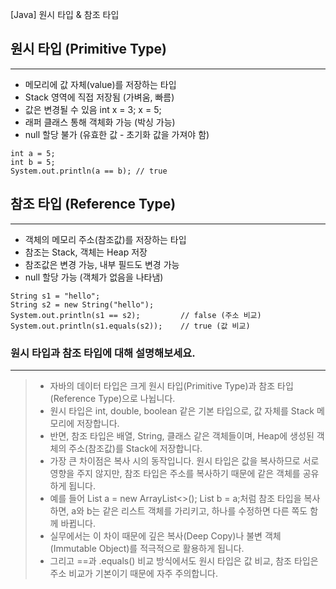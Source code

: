 [Java] 원시 타입 & 참조 타입

## 원시 타입 (Primitive Type)
<hr>

- 메모리에 값 자체(value)를 저장하는 타입
- Stack 영역에 직접 저장됨 (가벼움, 빠름)
- 값은 변경될 수 있음 int x = 3; x = 5;
- 래퍼 클래스 통해 객체화 가능 (박싱 가능)
- null 할당 불가 (유효한 값 - 초기화 값을 가져야 함)

```
int a = 5;
int b = 5;
System.out.println(a == b); // true
```

## 참조 타입 (Reference Type)
<hr>

- 객체의 메모리 주소(참조값)를 저장하는 타입
- 참조는 Stack, 객체는 Heap 저장
- 참조값은 변경 가능, 내부 필드도 변경 가능
- null 할당 가능 (객체가 없음을 나타냄)

```
String s1 = "hello";
String s2 = new String("hello");
System.out.println(s1 == s2);         // false (주소 비교)
System.out.println(s1.equals(s2));    // true (값 비교)
```

### 원시 타입과 참조 타입에 대해 설명해보세요.
<hr>

> - 자바의 데이터 타입은 크게 원시 타입(Primitive Type)과 참조 타입(Reference Type)으로 나뉩니다.
> - 원시 타입은 int, double, boolean 같은 기본 타입으로, 값 자체를 Stack 메모리에 저장합니다.
> - 반면, 참조 타입은 배열, String, 클래스 같은 객체들이며, Heap에 생성된 객체의 주소(참조값)를 Stack에 저장합니다.
> - 가장 큰 차이점은 복사 시의 동작입니다. 원시 타입은 값을 복사하므로 서로 영향을 주지 않지만, 참조 타입은 주소를 복사하기 때문에 같은 객체를 공유하게 됩니다.
> - 예를 들어 List<String> a = new ArrayList<>(); List<String> b = a;처럼 참조 타입을 복사하면, a와 b는 같은 리스트 객체를 가리키고, 하나를 수정하면 다른 쪽도 함께 바뀝니다.
> - 실무에서는 이 차이 때문에 깊은 복사(Deep Copy)나 불변 객체(Immutable Object)를 적극적으로 활용하게 됩니다.
> - 그리고 ==과 .equals() 비교 방식에서도 원시 타입은 값 비교, 참조 타입은 주소 비교가 기본이기 때문에 자주 주의합니다.

